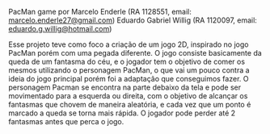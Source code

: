 PacMan game por 
Marcelo Enderle (RA 1128551, email: marcelo.enderle27@gmail.com)
Eduardo Gabriel Willig (RA 1120097, email: eduardo.g.willig@hotmail.com)

Esse projeto teve como foco a criação de um jogo 2D, inspirado no jogo PacMan porém com uma pegada diferente. 
O jogo consiste basicamente da queda de um fantasma do céu, e o jogador tem o objetivo de comer os mesmos utilizando o personagem PacMan,
o que vai um pouco contra a ideia do jogo principal porém foi a adaptação que conseguimos fazer. O personagem Pacman se encontra na parte debaixo da tela e pode ser movimentado para a esquerda ou direita, com o objetivo de alcançar os fantasmas que chovem de maneira aleatória, e cada vez que um ponto é marcado a queda se torna mais rápida. O jogador pode perder até 2 fantasmas antes que perca o jogo.